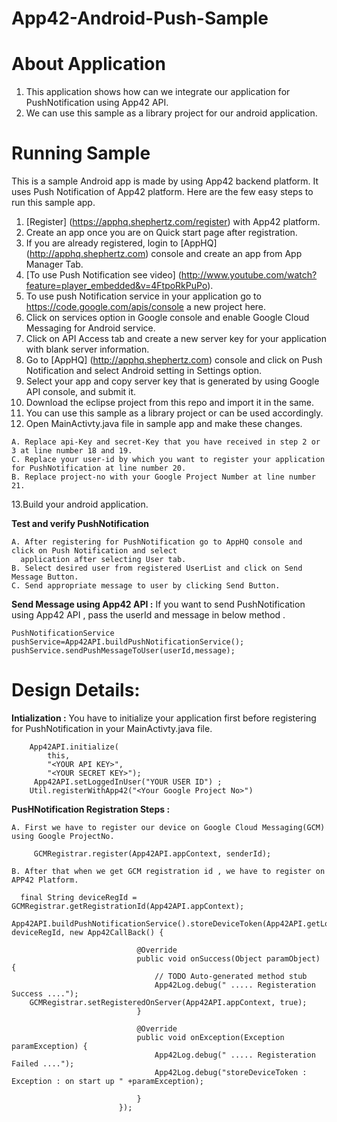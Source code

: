 App42-Android-Push-Sample
==========================


# About Application

1. This application shows how can we integrate our application for PushNotification using App42 API.
2. We can use this sample as a library project for our android application.

# Running Sample

This is a sample Android app is made by using App42 backend platform. It uses Push Notification of App42 platform.
Here are the few easy steps to run this sample app.

1. [Register] (https://apphq.shephertz.com/register) with App42 platform.
2. Create an app once you are on Quick start page after registration.
3. If you are already registered, login to [AppHQ] (http://apphq.shephertz.com) console and create an app from App Manager Tab.
4. [To use Push Notification see video] (http://www.youtube.com/watch?feature=player_embedded&v=4FtpoRkPuPo).
5. To use push Notification service in your application go to https://code.google.com/apis/console a new project here.
6. Click on services option in Google console and enable Google Cloud Messaging for Android service.
7. Click on API Access tab and create a new server key for your application with blank server information.
8. Go to [AppHQ] (http://apphq.shephertz.com) console and click on Push Notification and select Android setting in Settings option.
9. Select your app and copy server key that is generated by using Google API console, and submit it.
10. Download the eclipse project from this repo and import it in the same.
11. You can use this sample as a library project or can be used accordingly.
12. Open MainActivty.java file in sample app and make these changes.

```
A. Replace api-Key and secret-Key that you have received in step 2 or 3 at line number 18 and 19.
C. Replace your user-id by which you want to register your application for PushNotification at line number 20.
B. Replace project-no with your Google Project Number at line number 21.
```
13.Build your android application.

__Test and verify PushNotification__
  
```
A. After registering for PushNotification go to AppHQ console and click on Push Notification and select 
  application after selecting User tab.
B. Select desired user from registered UserList and click on Send Message Button.
C. Send appropriate message to user by clicking Send Button.

```

__Send Message using App42 API :__ If you want to send PushNotification using App42 API , pass the userId and 
message in below method .
  
```
PushNotificationService pushService=App42API.buildPushNotificationService();
pushService.sendPushMessageToUser(userId,message);

```

# Design Details:
__Intialization :__ You have to initialize  your application first before registering for PushNotification in your MainActivty.java file.

```
    App42API.initialize(
        this,
        "<YOUR API KEY>",
        "<YOUR SECRET KEY>");
     App42API.setLoggedInUser("YOUR USER ID") ;
    Util.registerWithApp42("<Your Google Project No>")
```
__PusHNotification Registration Steps :__
  
```
A. First we have to register our device on Google Cloud Messaging(GCM) using Google ProjectNo.
     
     GCMRegistrar.register(App42API.appContext, senderId);
     
B. After that when we get GCM registration id , we have to register on APP42 Platform.
 
  final String deviceRegId = GCMRegistrar.getRegistrationId(App42API.appContext);
  App42API.buildPushNotificationService().storeDeviceToken(App42API.getLoggedInUser(), deviceRegId, new App42CallBack() {

                            @Override
                            public void onSuccess(Object paramObject) {
                                // TODO Auto-generated method stub
                                App42Log.debug(" ..... Registeration Success ....");
    GCMRegistrar.setRegisteredOnServer(App42API.appContext, true);
                            }

                            @Override
                            public void onException(Exception paramException) {
                                App42Log.debug(" ..... Registeration Failed ....");
                                App42Log.debug("storeDeviceToken : Exception : on start up " +paramException);

                            }
                        });

```
